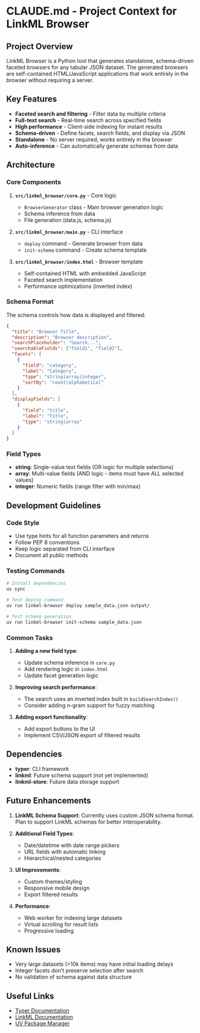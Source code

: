 # CLAUDE.md - Project Context for LinkML Browser

## Project Overview

LinkML Browser is a Python tool that generates standalone, schema-driven faceted browsers for any tabular JSON dataset. The generated browsers are self-contained HTML/JavaScript applications that work entirely in the browser without requiring a server.

## Key Features

- **Faceted search and filtering** - Filter data by multiple criteria
- **Full-text search** - Real-time search across specified fields
- **High performance** - Client-side indexing for instant results
- **Schema-driven** - Define facets, search fields, and display via JSON
- **Standalone** - No server required, works entirely in the browser
- **Auto-inference** - Can automatically generate schemas from data

## Architecture

### Core Components

1. **`src/linkml_browser/core.py`** - Core logic
   - `BrowserGenerator` class - Main browser generation logic
   - Schema inference from data
   - File generation (data.js, schema.js)

2. **`src/linkml_browser/main.py`** - CLI interface
   - `deploy` command - Generate browser from data
   - `init-schema` command - Create schema template

3. **`src/linkml_browser/index.html`** - Browser template
   - Self-contained HTML with embedded JavaScript
   - Faceted search implementation
   - Performance optimizations (inverted index)

### Schema Format

The schema controls how data is displayed and filtered:

```json
{
  "title": "Browser Title",
  "description": "Browser description",
  "searchPlaceholder": "Search...",
  "searchableFields": ["field1", "field2"],
  "facets": [
    {
      "field": "category",
      "label": "Category",
      "type": "string|array|integer",
      "sortBy": "count|alphabetical"
    }
  ],
  "displayFields": [
    {
      "field": "title",
      "label": "Title",
      "type": "string|array"
    }
  ]
}
```

### Field Types

- **string**: Single-value text fields (OR logic for multiple selections)
- **array**: Multi-value fields (AND logic - items must have ALL selected values)
- **integer**: Numeric fields (range filter with min/max)

## Development Guidelines

### Code Style
- Use type hints for all function parameters and returns
- Follow PEP 8 conventions
- Keep logic separated from CLI interface
- Document all public methods

### Testing Commands
```bash
# Install dependencies
uv sync

# Test deploy command
uv run linkml-browser deploy sample_data.json output/

# Test schema generation
uv run linkml-browser init-schema sample_data.json
```

### Common Tasks

1. **Adding a new field type**:
   - Update schema inference in `core.py`
   - Add rendering logic in `index.html`
   - Update facet generation logic

2. **Improving search performance**:
   - The search uses an inverted index built in `buildSearchIndex()`
   - Consider adding n-gram support for fuzzy matching

3. **Adding export functionality**:
   - Add export buttons to the UI
   - Implement CSV/JSON export of filtered results

## Dependencies

- **typer**: CLI framework
- **linkml**: Future schema support (not yet implemented)
- **linkml-store**: Future data storage support

## Future Enhancements

1. **LinkML Schema Support**: Currently uses custom JSON schema format. Plan to support LinkML schemas for better interoperability.

2. **Additional Field Types**:
   - Date/datetime with date range pickers
   - URL fields with automatic linking
   - Hierarchical/nested categories

3. **UI Improvements**:
   - Custom themes/styling
   - Responsive mobile design
   - Export filtered results

4. **Performance**:
   - Web worker for indexing large datasets
   - Virtual scrolling for result lists
   - Progressive loading

## Known Issues

- Very large datasets (>10k items) may have initial loading delays
- Integer facets don't preserve selection after search
- No validation of schema against data structure

## Useful Links

- [Typer Documentation](https://typer.tiangolo.com/)
- [LinkML Documentation](https://linkml.io/)
- [UV Package Manager](https://github.com/astral-sh/uv)